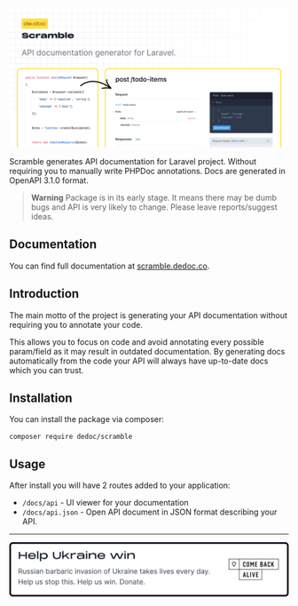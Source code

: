 <img src="./.github/gh-img.png" alt="Donate"/>

Scramble generates API documentation for Laravel project. Without requiring you to manually write PHPDoc annotations. Docs are generated in OpenAPI 3.1.0 format.

> **Warning**
> Package is in its early stage. It means there may be dumb bugs and API is very likely to change. Please leave reports/suggest ideas.

## Documentation

You can find full documentation at [scramble.dedoc.co](https://scramble.dedoc.co).

## Introduction

The main motto of the project is generating your API documentation without requiring you to annotate your code.

This allows you to focus on code and avoid annotating every possible param/field as it may result in outdated documentation. By generating docs automatically from the code your API will always have up-to-date docs which you can trust.

## Installation
You can install the package via composer:
```shell
composer require dedoc/scramble
```

## Usage
After install you will have 2 routes added to your application:

- `/docs/api` - UI viewer for your documentation
- `/docs/api.json` - Open API document in JSON format describing your API.

---

<p>
  <a href="https://savelife.in.ua/en/donate-en/" target="_blank">
    <img src="./.github/gh-promo.svg?_=1" alt="Donate"/>
  </a>
</p> 

